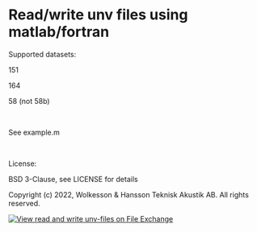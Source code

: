 # Read/write unv files using matlab/fortran

Supported datasets:

151

164

58 (not 58b)
<p>&nbsp;</p>
See example.m
<p>&nbsp;</p>
License:

BSD 3-Clause, see LICENSE for details

Copyright (c) 2022, Wolkesson & Hansson Teknisk Akustik AB. All rights reserved.

[![View read and write unv-files on File Exchange](https://www.mathworks.com/matlabcentral/images/matlab-file-exchange.svg)](https://se.mathworks.com/matlabcentral/fileexchange/110705-read-and-write-unv-files)
